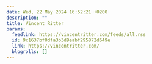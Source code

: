 ```yaml
---
date: Wed, 22 May 2024 16:52:21 +0200
description: ""
title: Vincent Ritter
params:
  feedlink: https://vincentritter.com/feeds/all.rss
  id: 9c1637bf0dfa3b3d9eabf295872d649e
  link: https://vincentritter.com/
  blogrolls: []
---
```

